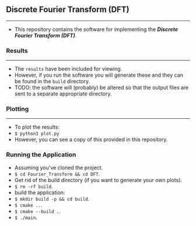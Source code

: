 ## Discrete Fourier Transform (DFT)
---
* This repository contains the software for implementing the ___Discrete Fourier Transform (DFT)___.

### Results
---
* The `results` have been included for viewing.
* However, if you run the software you will generate these and they can be found in the `build` directory.
* TODO: the software will (probably) be altered so that the output files are sent to a separate appropriate directory.

### Plotting
---
* To plot the results:
* `$ python3 plot.py`
* However, you can see a copy of this provided in this repository.

### Running the Application
* Assuming you've cloned the project.
* `$ cd Fourier_Transform && cd DFT`.
* Get rid of the build directory (if you want to generate your own plots).
* `$ rm -rf build`.
* build the application:
* `$ mkdir build -p && cd build`.
* `$ cmake ..`.
* `$ cmake --build .`.
* `$ ./main`.
